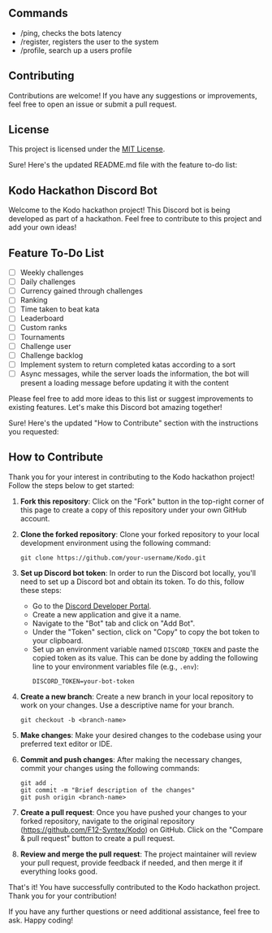 ## Commands
- /ping, checks the bots latency
- /register, registers the user to the system
- /profile, search up a users profile

## Contributing
Contributions are welcome! If you have any suggestions or improvements, feel free to open an issue or submit a pull request.

## License
This project is licensed under the [MIT License](LICENSE).

Sure! Here's the updated README.md file with the feature to-do list:

## Kodo Hackathon Discord Bot

Welcome to the Kodo hackathon project! This Discord bot is being developed as part of a hackathon. Feel free to contribute to this project and add your own ideas!

## Feature To-Do List

- [ ] Weekly challenges
- [ ] Daily challenges
- [ ] Currency gained through challenges
- [ ] Ranking
- [ ] Time taken to beat kata
- [ ] Leaderboard
- [ ] Custom ranks
- [ ] Tournaments
- [ ] Challenge user
- [ ] Challenge backlog
- [ ] Implement system to return completed katas according to a sort
- [ ] Async messages, while the server loads the information, the bot will present a loading message before updating it with the content

Please feel free to add more ideas to this list or suggest improvements to existing features. Let's make this Discord bot amazing together!

Sure! Here's the updated "How to Contribute" section with the instructions you requested:

## How to Contribute
Thank you for your interest in contributing to the Kodo hackathon project! Follow the steps below to get started:

1. **Fork this repository**: Click on the "Fork" button in the top-right corner of this page to create a copy of this repository under your own GitHub account.

2. **Clone the forked repository**: Clone your forked repository to your local development environment using the following command:
   ```
   git clone https://github.com/your-username/Kodo.git
   ```

3. **Set up Discord bot token**: In order to run the Discord bot locally, you'll need to set up a Discord bot and obtain its token. To do this, follow these steps:
   - Go to the [Discord Developer Portal](https://discord.com/developers/applications).
   - Create a new application and give it a name.
   - Navigate to the "Bot" tab and click on "Add Bot".
   - Under the "Token" section, click on "Copy" to copy the bot token to your clipboard.
   - Set up an environment variable named `DISCORD_TOKEN` and paste the copied token as its value. This can be done by adding the following line to your environment variables file (e.g., `.env`):
     ```
     DISCORD_TOKEN=your-bot-token
     ```

4. **Create a new branch**: Create a new branch in your local repository to work on your changes. Use a descriptive name for your branch.
   ```
   git checkout -b <branch-name>
   ```

5. **Make changes**: Make your desired changes to the codebase using your preferred text editor or IDE.

6. **Commit and push changes**: After making the necessary changes, commit your changes using the following commands:
   ```
   git add .
   git commit -m "Brief description of the changes"
   git push origin <branch-name>
   ```

7. **Create a pull request**: Once you have pushed your changes to your forked repository, navigate to the original repository (https://github.com/F12-Syntex/Kodo) on GitHub. Click on the "Compare & pull request" button to create a pull request.

8. **Review and merge the pull request**: The project maintainer will review your pull request, provide feedback if needed, and then merge it if everything looks good.

That's it! You have successfully contributed to the Kodo hackathon project. Thank you for your contribution!

If you have any further questions or need additional assistance, feel free to ask. Happy coding!